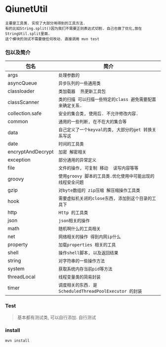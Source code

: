 # QiunetUtil

	主要是工具类. 实现了大部分用得到的工具方法.
	有的比如String.split()因为我们不需要正则表达式切割. 自己也做了优化,放在StringUtil.split里面. 
	这个模块的测试不需要做任何改动. 直接调用 mvn test

### 包以及简介 
|包名| 简介|
|----|----|
| args 			|`处理参数的`|
| asyncQueue 			|`异步队列的一些通用类`|
| classloader	|`类加载器  热更新工具包`|
| classScanner	|`类的扫描 可以扫描一些特定的class 避免需要配置来确定关系.`|
| collection.safe |`安全的集合类, 使用后. 不允许修改内容.`|
| common 		|`通用的一些判断, 在不在大的集合等`|
| data 			|`自己定义了一个keyval的类, 大部分的get 转换关系写这`|
| date 			|`时间的工具类`|
| encryptAndDecrypt |`加密 解密相关`|
| exception 			|`部分通用的异常定义`|
| file 			|`文件的操作, 可复制 移动  读写内容等等`|
| groovy			|`使用groovy 脚本的工具类.优化使用中可能出现的线程安全问题`|
| gzip 			|`对byte数组的 zip压缩 解压缩操作工具类`|
| hook 			|`需要虚拟机关闭的close东西, 添加到这个目录的工具下`|
| http 			|`Http 的工具类`|
| json 			|`json相关的操作`|
| math 			|`随机啊什么的工具相关`|
| net 			|`网络相关的操作 得到内网ip什么`|
| property 		|`加载properties 相关的工具`|
| shell 		|`操作shell脚本, 以及返回结果`|
| string 		|`对字符串的一些操作方法`|
| system 		|`获取系统内存当前pid等方法`|
| threadLocal 		|`线程变量类的简易封装`|
| timer 		|`调度相关的东西. 是 ScheduledThreadPoolExecutor 的封装`|

### Test
> 基本都有测试类, 可以自行添加. 自行测试

### install
`mvn install`	
